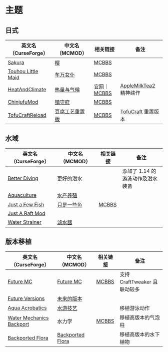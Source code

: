 # 主题

## 日式

| 英文名（CurseForge）                                                                  | 中文名（MCMOD）                                        | 相关链接                                                                                                      | 备注                                                                                 |
| ------------------------------------------------------------------------------------- | ------------------------------------------------------ | ------------------------------------------------------------------------------------------------------------- | ------------------------------------------------------------------------------------ |
| [Sakura](https://www.curseforge.com/minecraft/mc-mods/sakura)                         | [樱](https://www.mcmod.cn/class/1841.html)             | [MCBBS](https://www.mcbbs.net/thread-895337-1-1.html)                                                         |                                                                                      |
| [Touhou Little Maid](https://www.curseforge.com/minecraft/mc-mods/touhou-little-maid) | [车万女仆](https://www.mcmod.cn/class/1796.html)       | [MCBBS](https://www.mcbbs.net/thread-882845-1-1.html)                                                         |                                                                                      |
| [HeatAndClimate](https://www.curseforge.com/minecraft/mc-mods/heat-and-climate)       | [热量与气候](https://www.mcmod.cn/class/1020.html)     | [官网](https://defeatedcrow.jp/modwiki/HeatAndClimate)｜[MCBBS](https://www.mcbbs.net/thread-801871-1-1.html) | [AppleMilkTea2](https://www.curseforge.com/minecraft/mc-mods/applemilktea2) 精神续作 |
| [ChinjufuMod](https://www.curseforge.com/minecraft/mc-mods/chinjufumod)               | [镇守府](https://www.mcmod.cn/class/1026.html)         | [MCBBS](https://www.mcbbs.net/thread-776626-1-1.html)                                                         |                                                                                      |
| [TofuCraftReload](https://www.curseforge.com/minecraft/mc-mods/tofucraftreload)       | [豆腐工艺重置版](https://www.mcmod.cn/class/1633.html) | [MCBBS](https://www.mcbbs.net/thread-946310-1-1.html)                                                         | [TofuCraft](https://www.mcmod.cn/class/386.html) 重置版本                            |

## 水域

| 英文名（CurseForge）                                                            | 中文名（MCMOD）                                    | 相关链接                                              | 备注                             |
| ------------------------------------------------------------------------------- | -------------------------------------------------- | ----------------------------------------------------- | -------------------------------- |
| [Better Diving](https://www.curseforge.com/minecraft/mc-mods/better-diving)     | 更好的潜水                                         |                                                       | 添加了 1.14 的游泳动作及潜水装备 |
| [Aquaculture](https://www.curseforge.com/minecraft/mc-mods/aquaculture)         | [水产养殖](https://www.mcmod.cn/class/281.html)    |                                                       |                                  |
| [Just a Few Fish](https://www.curseforge.com/minecraft/mc-mods/just-a-few-fish) | [只是一些鱼](https://www.mcmod.cn/class/1130.html) | [MCBBS](https://www.mcbbs.net/thread-529165-1-1.html) |                                  |
| [Just A Raft Mod](https://www.curseforge.com/minecraft/mc-mods/just-a-raft-mod) |                                                    |                                                       |                                  |
| [Water Strainer](https://www.curseforge.com/minecraft/mc-mods/water-strainer)   | [滤水器](https://www.mcmod.cn/class/1512.html)     |                                                       |                                  |

## 版本移植

| 英文名（CurseForge）                                                                                     | 中文名（MCMOD）                                          | 相关链接                                               | 备注                         |
| -------------------------------------------------------------------------------------------------------- | -------------------------------------------------------- | ------------------------------------------------------ | ---------------------------- |
| [Future MC](https://www.curseforge.com/minecraft/mc-mods/future-mc)                                      | [Future MC](https://www.mcmod.cn/class/1608.html)        | [MCBBS](https://www.mcbbs.net/thread-913598-1-1.html)  | 支持 CraftTweaker 且联动较多 |
| [Future Versions](https://www.curseforge.com/minecraft/mc-mods/future-minecraft)                         | [未来的版本](https://www.mcmod.cn/class/1496.html)       |                                                        |                              |
| [Aqua Acrobatics](https://www.curseforge.com/minecraft/mc-mods/aqua-acrobatics)                          | [水游技艺](https://www.mcmod.cn/class/3306.html)         |                                                        | 移植游泳动作                 |
| [Water Mechanics Backport](https://www.curseforge.com/minecraft/mc-mods/bubble-column-elevator-backport) | 水力学                                                   | [MCBBS](https://www.mcbbs.net/thread-1055679-1-1.html) | 移植高版本的气泡柱           |
| [Backported Flora](https://www.curseforge.com/minecraft/mc-mods/backported-flora)                        | [Backported Flora](https://www.mcmod.cn/class/2675.html) |                                                        | 移植高版本的水下植物         |
